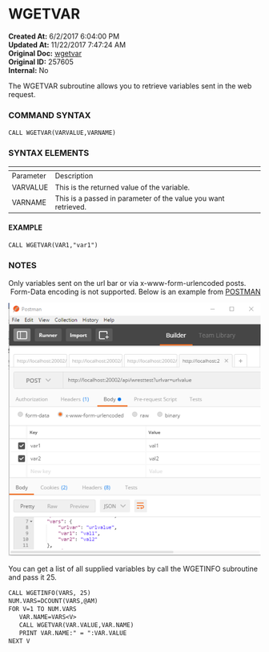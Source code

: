 # WGETVAR

**Created At:** 6/2/2017 6:04:00 PM  
**Updated At:** 11/22/2017 7:47:24 AM  
**Original Doc:** [wgetvar](https://docs.jbase.com/34473-docs/wgetvar)  
**Original ID:** 257605  
**Internal:** No  


The WGETVAR subroutine allows you to retrieve variables sent in the web request.

### COMMAND SYNTAX

```
CALL WGETVAR(VARVALUE,VARNAME)
```

### SYNTAX ELEMENTS


| <!----> | <!----> |
| --- | --- |
| Parameter | Description |
| VARVALUE | This is the returned value of the variable. |
| VARNAME | This is a passed in parameter of the value you want retrieved. |


#### EXAMPLE

```
CALL WGETVAR(VAR1,"var1")
```

### NOTES

Only variables sent on the url bar or via x-www-form-urlencoded posts.  Form-Data encoding is not supported. Below is an example from [POSTMAN](https://www.getpostman.com/)

![wgetvar: blob](./blob.jpg)

You can get a list of all supplied variables by call the WGETINFO subroutine and pass it 25.

```
CALL WGETINFO(VARS, 25)
NUM.VARS=DCOUNT(VARS,@AM)
FOR V=1 TO NUM.VARS
   VAR.NAME=VARS<V>
   CALL WGETVAR(VAR.VALUE,VAR.NAME)
   PRINT VAR.NAME:" = ":VAR.VALUE
NEXT V
```




